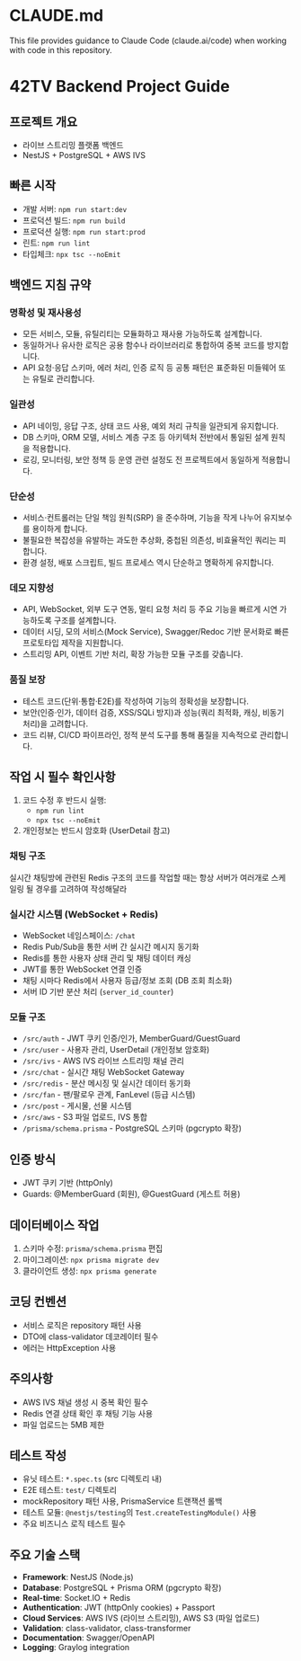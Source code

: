 # CLAUDE.md

This file provides guidance to Claude Code (claude.ai/code) when working with code in this repository.

# 42TV Backend Project Guide

## 프로젝트 개요
- 라이브 스트리밍 플랫폼 백엔드
- NestJS + PostgreSQL + AWS IVS

## 빠른 시작
- 개발 서버: `npm run start:dev`
- 프로덕션 빌드: `npm run build`
- 프로덕션 실행: `npm run start:prod`
- 린트: `npm run lint`
- 타입체크: `npx tsc --noEmit`

## 백엔드 지침 규약
### 명확성 및 재사용성
- 모든 서비스, 모듈, 유틸리티는 모듈화하고 재사용 가능하도록 설계합니다.
- 동일하거나 유사한 로직은 공용 함수나 라이브러리로 통합하여 중복 코드를 방지합니다.
- API 요청·응답 스키마, 에러 처리, 인증 로직 등 공통 패턴은 표준화된 미들웨어 또는 유틸로 관리합니다.

### 일관성
- API 네이밍, 응답 구조, 상태 코드 사용, 예외 처리 규칙을 일관되게 유지합니다.
- DB 스키마, ORM 모델, 서비스 계층 구조 등 아키텍처 전반에서 통일된 설계 원칙을 적용합니다.
- 로깅, 모니터링, 보안 정책 등 운영 관련 설정도 전 프로젝트에서 동일하게 적용합니다.

### 단순성
- 서비스·컨트롤러는 단일 책임 원칙(SRP) 을 준수하며, 기능을 작게 나누어 유지보수를 용이하게 합니다.
- 불필요한 복잡성을 유발하는 과도한 추상화, 중첩된 의존성, 비효율적인 쿼리는 피합니다.
- 환경 설정, 배포 스크립트, 빌드 프로세스 역시 단순하고 명확하게 유지합니다.

### 데모 지향성
- API, WebSocket, 외부 도구 연동, 멀티 요청 처리 등 주요 기능을 빠르게 시연 가능하도록 구조를 설계합니다.
- 데이터 시딩, 모의 서비스(Mock Service), Swagger/Redoc 기반 문서화로 빠른 프로토타입 제작을 지원합니다.
- 스트리밍 API, 이벤트 기반 처리, 확장 가능한 모듈 구조를 갖춥니다.

### 품질 보장
- 테스트 코드(단위·통합·E2E)를 작성하여 기능의 정확성을 보장합니다.
- 보안(인증·인가, 데이터 검증, XSS/SQLi 방지)과 성능(쿼리 최적화, 캐싱, 비동기 처리)을 고려합니다.
- 코드 리뷰, CI/CD 파이프라인, 정적 분석 도구를 통해 품질을 지속적으로 관리합니다.

## 작업 시 필수 확인사항
1. 코드 수정 후 반드시 실행:
   - `npm run lint`
   - `npx tsc --noEmit`
2. 개인정보는 반드시 암호화 (UserDetail 참고)

### 채팅 구조
실시간 채팅방에 관련된 Redis 구조의 코드를 작업할 때는 항상 서버가 여러개로 스케일링 될 경우를 고려하여 작성해달라

### 실시간 시스템 (WebSocket + Redis)
- WebSocket 네임스페이스: `/chat`
- Redis Pub/Sub을 통한 서버 간 실시간 메시지 동기화
- Redis를 통한 사용자 상태 관리 및 채팅 데이터 캐싱
- JWT를 통한 WebSocket 연결 인증
- 채팅 시마다 Redis에서 사용자 등급/정보 조회 (DB 조회 최소화)
- 서버 ID 기반 분산 처리 (`server_id_counter`)

### 모듈 구조
- `/src/auth` - JWT 쿠키 인증/인가, MemberGuard/GuestGuard
- `/src/user` - 사용자 관리, UserDetail (개인정보 암호화)
- `/src/ivs` - AWS IVS 라이브 스트리밍 채널 관리
- `/src/chat` - 실시간 채팅 WebSocket Gateway
- `/src/redis` - 분산 메시징 및 실시간 데이터 동기화
- `/src/fan` - 팬/팔로우 관계, FanLevel (등급 시스템)
- `/src/post` - 게시물, 선물 시스템
- `/src/aws` - S3 파일 업로드, IVS 통합
- `/prisma/schema.prisma` - PostgreSQL 스키마 (pgcrypto 확장)

## 인증 방식
- JWT 쿠키 기반 (httpOnly)
- Guards: @MemberGuard (회원), @GuestGuard (게스트 허용)

## 데이터베이스 작업
1. 스키마 수정: `prisma/schema.prisma` 편집
2. 마이그레이션: `npx prisma migrate dev`
3. 클라이언트 생성: `npx prisma generate`

## 코딩 컨벤션
- 서비스 로직은 repository 패턴 사용
- DTO에 class-validator 데코레이터 필수
- 에러는 HttpException 사용

## 주의사항
- AWS IVS 채널 생성 시 중복 확인 필수
- Redis 연결 상태 확인 후 채팅 기능 사용
- 파일 업로드는 5MB 제한

## 테스트 작성
- 유닛 테스트: `*.spec.ts` (src 디렉토리 내)
- E2E 테스트: `test/` 디렉토리
- mockRepository 패턴 사용, PrismaService 트랜잭션 롤백
- 테스트 모듈: `@nestjs/testing`의 `Test.createTestingModule()` 사용
- 주요 비즈니스 로직 테스트 필수

## 주요 기술 스택
- **Framework**: NestJS (Node.js)
- **Database**: PostgreSQL + Prisma ORM (pgcrypto 확장)
- **Real-time**: Socket.IO + Redis
- **Authentication**: JWT (httpOnly cookies) + Passport
- **Cloud Services**: AWS IVS (라이브 스트리밍), AWS S3 (파일 업로드)
- **Validation**: class-validator, class-transformer
- **Documentation**: Swagger/OpenAPI
- **Logging**: Graylog integration